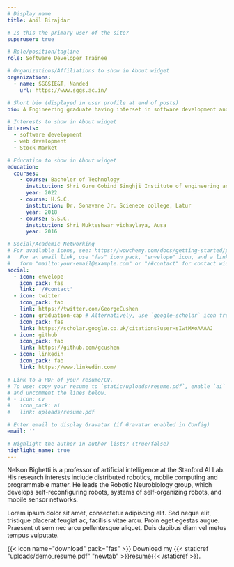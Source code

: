 ```yaml
---
# Display name
title: Anil Birajdar

# Is this the primary user of the site?
superuser: true

# Role/position/tagline
role: Software Developer Trainee

# Organizations/Affiliations to show in About widget
organizations:
  - name: SGGSIE&T, Nanded
    url: https://www.sggs.ac.in/

# Short bio (displayed in user profile at end of posts)
bio: A Engineering graduate having interset in software development and web development

# Interests to show in About widget
interests:
  - software development
  - web development
  - Stock Market

# Education to show in About widget
education:
  courses:
    - course: Bacholer of Technology
      institution: Shri Guru Gobind Singhji Institute of engineering and Technology, Nanded
      year: 2022
    - course: H.S.C.
      institution: Dr. Sonavane Jr. Scienece college, Latur
      year: 2018
    - course: S.S.C.
      institution: Shri Mukteshwar vidhaylaya, Ausa
      year: 2016

# Social/Academic Networking
# For available icons, see: https://wowchemy.com/docs/getting-started/page-builder/#icons
#   For an email link, use "fas" icon pack, "envelope" icon, and a link in the
#   form "mailto:your-email@example.com" or "/#contact" for contact widget.
social:
  - icon: envelope
    icon_pack: fas
    link: '/#contact'
  - icon: twitter
    icon_pack: fab
    link: https://twitter.com/GeorgeCushen
  - icon: graduation-cap # Alternatively, use `google-scholar` icon from `ai` icon pack
    icon_pack: fas
    link: https://scholar.google.co.uk/citations?user=sIwtMXoAAAAJ
  - icon: github
    icon_pack: fab
    link: https://github.com/gcushen
  - icon: linkedin
    icon_pack: fab
    link: https://www.linkedin.com/

# Link to a PDF of your resume/CV.
# To use: copy your resume to `static/uploads/resume.pdf`, enable `ai` icons in `params.toml`,
# and uncomment the lines below.
# - icon: cv
#   icon_pack: ai
#   link: uploads/resume.pdf

# Enter email to display Gravatar (if Gravatar enabled in Config)
email: ''

# Highlight the author in author lists? (true/false)
highlight_name: true
---
```


Nelson Bighetti is a professor of artificial intelligence at the Stanford AI Lab. His research interests include distributed robotics, mobile computing and programmable matter. He leads the Robotic Neurobiology group, which develops self-reconfiguring robots, systems of self-organizing robots, and mobile sensor networks.

Lorem ipsum dolor sit amet, consectetur adipiscing elit. Sed neque elit, tristique placerat feugiat ac, facilisis vitae arcu. Proin eget egestas augue. Praesent ut sem nec arcu pellentesque aliquet. Duis dapibus diam vel metus tempus vulputate.

{{< icon name="download" pack="fas" >}} Download my {{< staticref "uploads/demo_resume.pdf" "newtab" >}}resumé{{< /staticref >}}.
